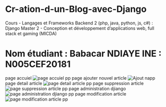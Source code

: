 # Cr-ation-d-un-Blog-avec-Django
Cours - Langages et Frameworks Backend 2 (php, java, python, js, c#) : Django
Master 2 - Conception et développement d’applications web, full stack et gaming (MICDA)
# Nom étudiant :  Babacar  NDIAYE     INE : N005CEF20181

page accuiel
![page accuiel pp](https://github.com/user-attachments/assets/4c3635fe-3aeb-4c8a-9c50-ea30d74ece5d)
page ajouter nouvel article
![Ajout napp](https://github.com/user-attachments/assets/f28d902b-14db-4ba4-8efb-3d9a3ada8a59)
page detail article
![page detail article pp](https://github.com/user-attachments/assets/b31694c2-8ed3-458b-aadd-cb1e1002c534)
page suppression article
![page suppression article pp](https://github.com/user-attachments/assets/c426c878-c58f-4dca-9747-1b5e8a961c10)
page administration djiango
![page administration djiango pp](https://github.com/user-attachments/assets/68778428-df95-40c9-9706-c07007b3f45e)
page modification article
![page modification article pp](https://github.com/user-attachments/assets/4171b465-1157-4317-8128-986c1a7fb91e)
